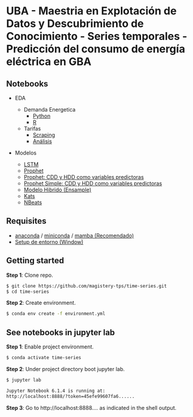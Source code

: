 # UBA - Maestria en Explotación de Datos y Descubrimiento de Conocimiento - Series temporales - Predicción del consumo de energía eléctrica en GBA


## Notebooks

* EDA
  * Demanda Energetica
      * [Python](https://github.com/magistery-tps/tm-tp/blob/master/notebooks/EDA_ff.ipynb)
      * [R](https://github.com/magistery-tps/tm-tp/blob/master/notebooks/EDA_funcionesR.ipynb)
  * Tarifas
    * [Scraping](https://github.com/magistery-tps/time-series-tp/blob/master/notebooks/tarifas-scraping.ipynb)
    * [Análisis](https://github.com/magistery-tps/tm-tp/blob/master/notebooks/tarifas-eda.ipynb)
  
* Modelos
  * [LSTM](https://github.com/magistery-tps/tm-tp/blob/master/notebooks/prediction-lstm.ipynb)
  * [Prophet](https://github.com/magistery-tps/tm-tp/blob/master/notebooks/prediction_prophet.ipynb)
  * [Prophet: CDD y HDD como variables predictoras](https://github.com/magistery-tps/time-series-tp/blob/master/notebooks/prediction_prophet_CDD_HDD.ipynb)
  * [Prophet Simple: CDD y HDD como variables predictoras](https://github.com/magistery-tps/time-series-tp/blob/master/notebooks/prediction_simple_prophet_CDD_HDD.ipynb)
  * [Modelo Hibrido (Ensample)](https://github.com/magistery-tps/time-series-tp/blob/master/notebooks/prediction_modelo_hibrido.ipynb)
  * [Kats](https://github.com/magistery-tps/time-series-tp/blob/master/notebooks/analisis_prediccion_kats.ipynb)
  * [NBeats](https://github.com/magistery-tps/time-series-tp/blob/master/notebooks/predictions-nbeats.ipynb)


## Requisites

* [anaconda](https://www.anaconda.com/products/individual) / [miniconda](https://docs.conda.io/en/latest/miniconda.html) / [mamba (Recomendado)](https://github.com/mamba-org/mamba)
* [Setup de entorno (Window)](https://www.youtube.com/watch?v=O8YXuHNdIIk)

## Getting started

**Step 1**: Clone repo.

```bash
$ git clone https://github.com/magistery-tps/time-series.git
$ cd time-series
```

**Step 2**: Create environment.

```bash
$ conda env create -f environment.yml
```

## See notebooks in jupyter lab

**Step 1**: Enable project environment.

```bash
$ conda activate time-series
```

**Step 2**: Under project directory boot jupyter lab.

```bash
$ jupyter lab

Jupyter Notebook 6.1.4 is running at:
http://localhost:8888/?token=45efe99607fa6......
```

**Step 3**: Go to http://localhost:8888.... as indicated in the shell output.

